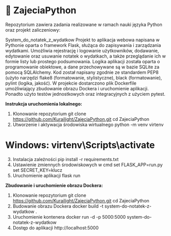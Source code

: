 # 📌 ZajeciaPython

Repozytorium zawiera zadania realizowane w ramach nauki języka Python oraz projekt zaliczeniowy:

System_do_notatek_z_wydatkow
Projekt to aplikacja webowa napisana w Pythonie oparta o framework Flask, służąca do zapisywania i zarządzania wydatkami. Umożliwia rejestrację i logowanie użytkowników, dodawanie, edytowanie oraz usuwanie notatek o wydatkach, a także przeglądanie ich w formie listy lub prostego podsumowania. Logika aplikacji została oparta o programowanie obiektowe, a dane przechowywane są w bazie SQLite za pomocą SQLAlchemy. Kod został napisany zgodnie ze standardem PEP8 (użyto narzędzi flake8 (formatowanie, stylistyczne), black (formatowanie), pylint (logika, jakość). W projekcie dostarczono plik Dockerfile umożliwiający zbudowanie obrazu Dockera i uruchomienie aplikacji. Ponadto użyto testów jednostkowych oraz integracyjnych z użyciem pytest. 

**Instrukcja uruchomienia lokalnego:**
1. Klonowanie repozytorium
git clone https://github.com/Kurailight/ZajeciaPython.git
cd ZajeciaPython
2. Utworzenie i aktywacja środowiska wirtualnego
python -m venv virtenv
# Windows: virtenv\Scripts\activate
3. Instalacja zależności
pip install -r requirements.txt
4. Ustawienie zmiennych środowiskowych w cmd 
set FLASK_APP=run.py
set SECRET_KEY=klucz
5. Uruchomienie aplikacji
flask run

**Zbudowanie i uruchomienie obrazu Dockera:**
1. Klonowanie repozytorium
git clone https://github.com/Kurailight/ZajeciaPython.git
cd ZajeciaPython
2. Budowanie obrazu Dockera
docker build -t system-do-notatek-z-wydatkow .
3. Uruchomienie kontenera
docker run -d -p 5000:5000 system-do-notatek-z-wydatkow
4. Dostęp do aplikacji
http://localhost:5000

